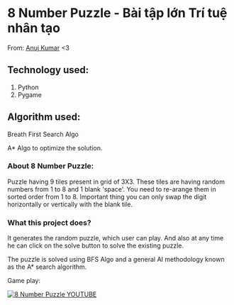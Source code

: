 # 8 Number Puzzle - Bài tập lớn Trí tuệ nhân tạo

  From: [Anuj Kumar](https://github.com/anujkumar21) <3

## Technology used:
1. Python
2. Pygame

## Algorithm used:

Breath First Search Algo

A* Algo to optimize the solution.

### About 8 Number Puzzle:
Puzzle having 9 tiles present in grid of 3X3.
These tiles are having random numbers from 1 to 8 and 1 blank 'space'.
You need to re-arange them in sorted order from 1 to 8.
Important thing you can only swap the digit horizontally or vertically with the blank tile.

### What this project does?

It generates the random puzzle, which user can play.
And also at any time he can click on the solve button to solve the existing puzzle.

The puzzle is solved using BFS Algo and a general AI methodology known as the A* search algorithm.

Game play: 

[![8 Number Puzzle YOUTUBE](https://img.youtube.com/vi/pkgZwQVF3fw/0.jpg)](https://www.youtube.com/watch?v=pkgZwQVF3fw)



